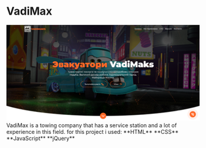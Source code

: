 # VadiMax
<img src="./prew.png" alt="desc-photo">
VadiMax is a towing company that has a service station and a lot of experience in this field.
for this project i used:  **HTML** **CSS** **JavaScript** **jQuery**
